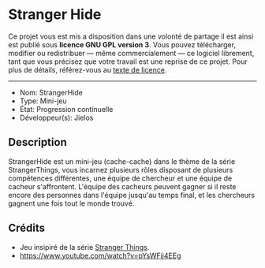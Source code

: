 # Stranger Hide
Ce projet vous est mis a disposition dans une volonté de partage il est ainsi est publié sous **licence GNU GPL version 3**. Vous pouvez télécharger, modifier ou redistribuer — même commercialement — ce logiciel librement, tant que vous précisez que votre travail est une reprise de ce projet. 
Pour plus de détails, référez-vous au [texte de licence](LICENSE).

---
- Nom: StrangerHide
- Type: Mini-jeu
- État: Progression continuelle
- Développeur(s): Jielos

## Description
StrangerHide est un mini-jeu (cache-cache) dans le thème de la série StrangerThings, vous incarnez plusieurs rôles disposant de plusieurs compétences différentes, une équipe de chercheur et une équipe de cacheur s'affrontent. L'équipe des cacheurs peuvent gagner si il reste encore des personnes dans l'équipe jusqu'au temps final, et les chercheurs gagnent une fois tout le monde trouvé.

## Crédits
- Jeu insipiré de la série [Stranger Things](https://fr.wikipedia.org/wiki/Stranger_Things).
- https://www.youtube.com/watch?v=pYsWFij4EEg
